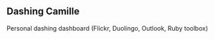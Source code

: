 Dashing Camille
----------------

Personal dashing dashboard (Flickr, Duolingo, Outlook, Ruby toolbox)